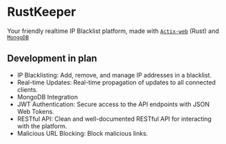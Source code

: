 # RustKeeper
Your friendly realtime IP Blacklist platform, made with [`Actix-web`](https://actix.rs/) (Rust) and [`MongoDB`](https://www.mongodb.com/)

## Development in plan
- IP Blacklisting: Add, remove, and manage IP addresses in a blacklist.
- Real-time Updates: Real-time propagation of updates to all connected clients.
- MongoDB Integration
- JWT Authentication: Secure access to the API endpoints with JSON Web Tokens.
- RESTful API: Clean and well-documented RESTful API for interacting with the platform.
- Malicious URL Blocking: Block malicious links.

